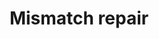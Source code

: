 ---
annotations:
- id: PW:0000662
  parent: regulatory pathway
  type: Pathway Ontology
  value: mismatch repair pathway
authors:
- MaintBot
- Khanspers
- Thomas
- Ddigles
description: 'DNA mismatch repair is a system for recognizing and repairing erroneous
  insertion, deletion and mis-incorporation of bases that can arise during DNA replication
  and recombination, as well as repairing some forms of DNA damage  Source: [[wikipedia:DNA_mismatch_repair|wikipedia]].'
last-edited: 2013-07-08
organisms:
- Mus musculus
redirect_from:
- /index.php/Pathway:WP1257
- /instance/WP1257
revision: null
schema-jsonld:
- '@context': https://schema.org/
  '@id': https://wikipathways.github.io/pathways/WP1257.html
  '@type': Dataset
  creator:
    '@type': Organization
    name: WikiPathways
  description: 'DNA mismatch repair is a system for recognizing and repairing erroneous
    insertion, deletion and mis-incorporation of bases that can arise during DNA replication
    and recombination, as well as repairing some forms of DNA damage  Source: [[wikipedia:DNA_mismatch_repair|wikipedia]].'
  keywords:
  - Exo1
  - Lig1
  - Mlh1
  - Msh2
  - Msh6
  - Pcna
  - Pold1
  - Rfc1
  - Rpa1
  license: CC0
  name: Mismatch repair
seo: CreativeWork
title: Mismatch repair
wpid: WP1257
---